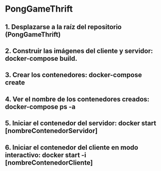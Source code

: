 # PongGameThrift

##  1. Desplazarse a la raíz del repositorio (PongGameThrift)
## 2. Construir las imágenes del cliente y servidor: docker-compose build.
## 3. Crear los contenedores: docker-compose create
## 4. Ver el nombre de los contenedores creados: docker-compose ps -a
## 5. Iniciar el contenedor del servidor: docker start [nombreContenedorServidor]
## 6. Iniciar el contenedor del cliente en modo interactivo: docker start -i [nombreContenedorCliente]
